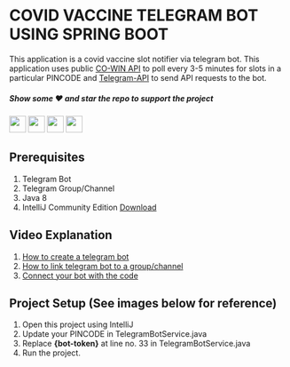 # COVID VACCINE TELEGRAM BOT USING SPRING BOOT

This application is a covid vaccine slot notifier via telegram bot. 
This application uses public [CO-WIN API](https://apisetu.gov.in/public/marketplace/api/cowin/cowin-public-v2) to poll every 3-5 minutes for slots in a particular PINCODE 
and [Telegram-API](https://core.telegram.org/bots/api) to send API requests to the bot.

##### Show some ❤️ and star the repo to support the project

[<img height="30" src = "https://img.shields.io/badge/Youtube-%23E4405F.svg?&style=for-the-badge&logo=Youtube&logoColor=white">][Youtube] 
[<img height="30" src="https://img.shields.io/badge/linkedin-blue.svg?&style=for-the-badge&logo=linkedin&logoColor=white" />][LinkedIn]
[<img height="30" src="https://img.shields.io/badge/twitter-%231DA1F2.svg?&style=for-the-badge&logo=twitter&logoColor=white" />][twitter]
[<img height="30" src="https://img.shields.io/badge/-Medium-000?logo=medium&logoColor=white&style=flat-square"/>][medium]


Prerequisites
---
1. Telegram Bot
2. Telegram Group/Channel
3. Java 8
4. IntelliJ Community Edition [Download](https://www.jetbrains.com/idea/download/)

Video Explanation 
---
1. [How to create a telegram bot](https://youtu.be/ni-bJxskHNk)
2. [How to link telegram bot to a group/channel]()
3. [Connect your bot with the code]()

Project Setup (See images below for reference)
---
1. Open this project using IntelliJ
2. Update your PINCODE in TelegramBotService.java
3. Replace **{bot-token}** at line no. 33 in TelegramBotService.java
4. Run the project.


 
[twitter]: https://twitter.com/kernalshell
[youtube]: https://www.youtube.com/channel/UCwZEhwFVa6y5-6JaFSHIKVA
[linkedin]: https://www.linkedin.com/in/hardeeksharma/
[medium]: https://medium.com/@hardeek.sharma
